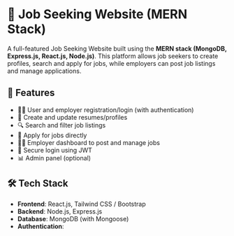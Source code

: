 # 💼 Job Seeking Website (MERN Stack)

A full-featured Job Seeking Website built using the **MERN stack (MongoDB, Express.js, React.js, Node.js)**. This platform allows job seekers to create profiles, search and apply for jobs, while employers can post job listings and manage applications.

## 🚀 Features

- 🧑‍💼 User and employer registration/login (with authentication)
- 📄 Create and update resumes/profiles
- 🔍 Search and filter job listings
- 📝 Apply for jobs directly
- 🧑‍💻 Employer dashboard to post and manage jobs
- 🔐 Secure login using JWT
- 📊 Admin panel (optional)

## 🛠️ Tech Stack

- **Frontend**: React.js, Tailwind CSS / Bootstrap
- **Backend**: Node.js, Express.js
- **Database**: MongoDB (with Mongoose)
- **Authentication**:
